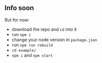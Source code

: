 ## Info soon
But for now:
 - download the repo and `cd` into it
 - run `npm i`
 - change your node version in `package.json`
 - run `npm run rebuild`
 - `cd example/`
 - `npm i` and `npm start`